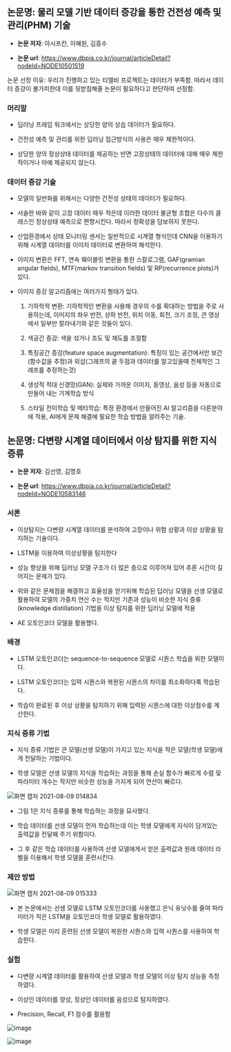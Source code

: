 ## 논문명: 물리 모델 기반 데이터 증강을 통한 건전성 예측 및 관리(PHM) 기술

- **논문 저자**: 아시프칸, 이혜원, 김흥수

- **논문 url**: https://www.dbpia.co.kr/journal/articleDetail?nodeId=NODE10501519


논문 선정 이유: 우리가 진행하고 있는 티엘비 프로젝트는 데이터가 부족함.
               따라서 데이터 증강이 불가피한데 이를 뒷받침해줄 논문이 필요하다고 판단하여 선정함.
               


### 머리말

- 딥러닝 프레임 워크에서는 상당한 양의 상습 데이터가 필요하다.

- 건전성 예측 및 관리를 위한 딥러닝 접근방식의 사용은 매우 제한적이다.  
    
- 상당한 양의 정상상태 데이터를 제공하는 반면 고장상태의 데이터에 대해 매우 제한적이거나 아예 제공되지 않는다. 


    
        
        
### 데이터 증강 기술

- 모델의 일반화를 위해서는 다양한 건전성 상태의 데이터가 필요하다.    
 
- 서술한 바와 같이 고장 데이터 매우 적은데 이러한 데이터 불균형 조합은 다수의 클래스인 정상상태 예측으로 편향시킨다. 따라서 정확성을          담보하지 못한다.    
 
- 산업환경에서 상태 모니터링 센서는 일반적으로 시계열 형식인데 CNN을 이용하기 위해 시계열 데이터를 이미지 데이터로 변환하여 해석한다.     

- 이미지 변환은 FFT, 연속 웨이블릿 변환을 통한 스칼로그램, GAF(gramian angular fields), MTF(markov transition fields) 및               RP(recurrence plots)가 있다.

- 이미지 증강 알고리즘에는 여러가지 형태가 있다.
       
  1. 기하학적 변환: 기하학적인 변환을 사용해 경우의 수를 확대하는 방법을 주로 사용하는데, 이미지의 좌우 반전, 상하 반전,
                위치 이동, 회전, 
                크기 조정, 큰 영상에서 일부만 잘라내기와 같은 것들이 있다.
                      
  2. 색공간 증강: 색을 섞거나 조도 및 채도를 조절함
        
       
  3. 특징공간 증강(feature space augmentation): 특징이 있는 공간에서만 보간(함수값을 추정)과 
                                            외삽(그래프의 끝 두점과 데이터를 알고있을때 전체적인 그래프를 추정하는것)
                         
  4. 생성적 적대 신경망(GAN): 실제와 가까운 이미지, 동영상, 음성 등을 자동으로 만들어 내는 기계학습 방식
        
  5. 스타일 전이학습 및 메타학습: 특정 환경에서 만들어진 AI 알고리즘을 다른분야에 적용, 
                                AI에게 문제 해결에 필요한 학습 방법을 알려주는 기술.
                                

## 논문명: 다변량 시계열 데이터에서 이상 탐지를 위한 지식 증류

- **논문 저자**: 김선영, 김명호

- **논문 url**: https://www.dbpia.co.kr/journal/articleDetail?nodeId=NODE10583146




### 서론

- 이상탐지는 다변량 시계열 데이터를 분석하여 고장이나 위험 상황과 이상 상황을 탐지하는 기술이다.

- LSTM을 이용하여 이상상황을 탐지한다

- 성능 향상을 위해 딥러닝 모델 구조가 더 많은 층으로 이루어져 있어 추론 시간이 길어지는 문제가 있다.

- 위와 같은 문제점을 해결하고 효율성을 얻기위해 학습된 딥러닝 모델을 선생 모델로 활용하여 모델의 가중치 연산 수는 적지만 기존과 성능이 비슷한 지식 증류(knowledge distillation) 기법을 이상 탐지를 위한 딥러닝 모델에 적용

- AE 오토인코더 모델을 활용했다.




### 배경

- LSTM 오토인코더는 sequence-to-sequence 모델로 시퀀스 학습을 위한 모델이다.

- LSTM 오토인코더는 입력 시퀀스와 복원된 시퀀스의 차이를 최소화하다록 학습된다.

- 학습이 완료된 후 이상 상황을 탐지하기 위해 입력된 시퀀스에 대한 이상점수를 계산한다.




### 지식 증류 기법

- 지식 증류 기법은 큰 모델(선생 모델)이 가지고 있는 지식을 작은 모델(학생 모델)에게 전달하는 기법이다.

- 학생 모델은 선생 모델의 지식을 학습하는 과정을 통해 손실 함수가 빠르게 수렴 및 파라미터 개수는 작지만 비슷한 성능을 가지게 되어 
연산이 빠르다.

![화면 캡처 2021-08-09 014834](https://user-images.githubusercontent.com/84979999/128639319-32a74a6c-981b-4a32-8745-7246a1ed9a9f.png)

- 그림 1은 지식 증류를 통해 학습하는 과정을 묘사했다.

- 학습 데이터를 선생 모델이 먼저 학습하는데 이는 학생 모델에게 지식이 담겨있는 출력값을 전달해 주기 위함이다.

- 그 후 같은 학습 데이터를 사용하여 선생 모델에게서 얻은 출력값과 원래 데이터 라벨을 이용해서 학생 모델을 훈련시킨다.




### 제안 방법

![화면 캡처 2021-08-09 015333](https://user-images.githubusercontent.com/84979999/128639433-4fc35fd8-9b65-4896-82be-25f1024ef19f.png)

- 본 논문에서는 선생 모델로 LSTM 오토인코더를 사용했고 은닉 유닛수를 줄여 파라미터가 적은 LSTM을 오토인코더 학생 모델로 활용하였다.

- 학생 모델은 미리 훈련된 선생 모델이 복원한 시퀀스와 입력 시퀀스를 사용하여 학습한다.




### 실험

- 다변량 시계열 데이터를 활용하여 선생 모델과 학생 모델의 이상 탐지 성능을 측정하였다.

- 이상인 데이터를 양성, 정상인 데이터를 음성으로 탐지하였다.

- Precision, Recall, F1 점수를 활용함

![image](https://user-images.githubusercontent.com/84979999/128639543-e3a289a7-2a71-42d6-b170-98c5567e66d3.png)

![image](https://user-images.githubusercontent.com/84979999/128639561-7a9725e0-d5d5-4408-9b29-8ee5ee1dd85d.png)




  



      
